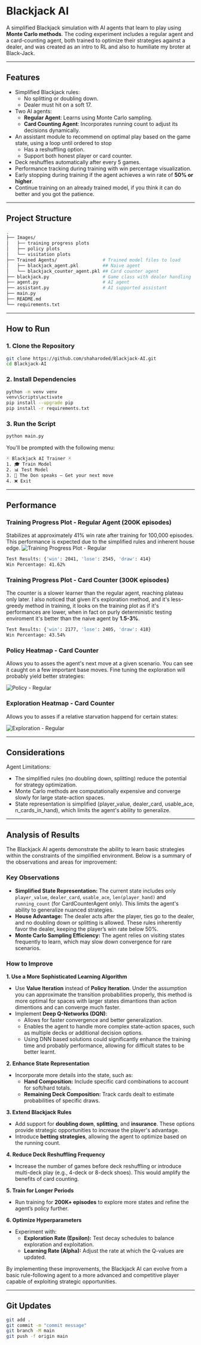 # Blackjack AI

A simplified Blackjack simulation with AI agents that learn to play using **Monte Carlo methods**. The coding experiment includes a regular agent and a card-counting agent, both trained to optimize their strategies against a dealer, and was created as an intro to RL and also to humiliate my broter at Black-Jack.

---

## Features
- Simplified Blackjack rules:
  - No splitting or doubling down.
  - Dealer must hit on a soft 17.
- Two AI agents:
  - **Regular Agent**: Learns using Monte Carlo sampling.
  - **Card Counting Agent**: Incorporates running count to adjust its decisions dynamically.
- An assistant module to recommend on optimal play based on the game state, using a loop until ordered to stop
  - Has a reshuffling option.
  - Support both honest player or card counter. 
- Deck reshuffles automatically after every 5 games.
- Performance tracking during training with win percentage visualization.
- Early stopping during training if the agent achieves a win rate of **50% or higher**.
- Continue training on an already trained model, if you think it can do better and you got the patience.

---

## Project Structure

```bash
.
├── Images/
│   ├── training progress plots 
│   ├── policy plots
│   └── visitation plots
├── Trained Agents/                 # Trained model files to load
│   ├── blackjack_agent.pkl         ## Naive agent
│   └── blackjack_counter_agent.pkl ## Card counter agent
├── blackjack.py                    # Game class with dealer handling
├── agent.py                        # AI agent
├── assistant.py                    # AI supported assistant
├── main.py
├── README.md
└── requirements.txt
```
---

## How to Run

### **1. Clone the Repository**
```bash
git clone https://github.com/shaharoded/Blackjack-AI.git
cd Blackjack-AI
```

### **2. Install Dependencies**

```bash
python -m venv venv
venv\Scripts\activate
pip install --upgrade pip
pip install -r requirements.txt
```

### **3. Run the Script**

```bash
python main.py
```

You'll be prompted with the following menu:

```bash
🃏 Blackjack AI Trainer 🃏
1. 🎓 Train Model
2. 📊 Test Model
3. 🤖 The Don speaks – Get your next move
4. ❌ Exit
```
---

## Performance
### **Training Progress Plot - Regular Agent (200K episodes)**
Stabilizes at approximately 41% win rate after training for 100,000 episodes. This performance is expected due to the simplified rules and inherent house edge.
![Training Progress Plot - Regular](Images/regular_agent.png)

```bash
Test Results: {'win': 2041, 'lose': 2545, 'draw': 414}
Win Percentage: 41.62%
```

### **Training Progress Plot - Card Counter (300K episodes)**
The counter is a slower learner than the regular agent, reaching plateau only later. I also noticed that given it's exploration method, and it's less-greedy method in training, it looks on the training plot as if it's performances are lower, when in fact on purly deterministic testing enviroment it's better than the naive agent by **1.5-3%**. 

```bash
Test Results: {'win': 2177, 'lose': 2405, 'draw': 418}
Win Percentage: 43.54%
```
### **Policy Heatmap - Card Counter**

Allows you to asses the agent's next move at a given scenario. You can see it caught on a few important base moves. Fine tuning the exploration will probably yield better strategies:

![Policy - Regular](Images/policy_counter.png)


### **Exploration Heatmap - Card Counter**

Allows you to asses if a relative starvation happend for certain states:

![Exploration - Regular](Images/states_visitation.png)

---

## Considerations
Agent Limitations:

 - The simplified rules (no doubling down, splitting) reduce the potential for strategy optimization.
 - Monte Carlo methods are computationally expensive and converge slowly for large state-action spaces.
 - State representation is simplified (player_value, dealer_card, usable_ace, n_cards_in_hand), which limits the agent's ability to generalize.

---

## Analysis of Results

The Blackjack AI agents demonstrate the ability to learn basic strategies within the constraints of the simplified environment. Below is a summary of the observations and areas for improvement:

### **Key Observations**
- **Simplified State Representation:** The current state includes only `player_value`, `dealer_card`, `usable_ace`, `len(player_hand)` and `running_count` (for CardCounterAgent only). This limits the agent's ability to generalize nuanced strategies.
- **House Advantage:** The dealer acts after the player, ties go to the dealer, and no doubling down or splitting is allowed. These rules inherently favor the dealer, keeping the player’s win rate below 50%.
- **Monte Carlo Sampling Efficiency:** The agent relies on visiting states frequently to learn, which may slow down convergence for rare scenarios.

### **How to Improve**

**1. Use a More Sophisticated Learning Algorithm**

- Use **Value Iteration** instead of **Policy Iteration**. Under the assumption you can approximate the transition probabilities properly, this method is more optimal for spaces with larger states dimantions than action dimentions and can converge much faster.
- Implement **Deep Q-Networks (DQN)**:
  - Allows for faster convergence and better generalization.
  - Enables the agent to handle more complex state-action spaces, such as multiple decks or additional decision options.
  - Using DNN based solutions could significantly enhance the training time and probably performance, allowing for difficult states to be better learnt.

**2. Enhance State Representation**

- Incorporate more details into the state, such as:
  - **Hand Composition:** Include specific card combinations to account for soft/hard totals.
  - **Remaining Deck Composition:** Track cards dealt to estimate probabilities of specific draws.

**3. Extend Blackjack Rules**
- Add support for **doubling down**, **splitting**, and **insurance**. These options provide strategic opportunities to increase the player's advantage.
- Introduce **betting strategies**, allowing the agent to optimize based on the running count.

**4. Reduce Deck Reshuffling Frequency**
- Increase the number of games before deck reshuffling or introduce multi-deck play (e.g., 4-deck or 8-deck shoes). This would amplify the benefits of card counting.

**5. Train for Longer Periods**
- Run training for **200K+ episodes** to explore more states and refine the agent’s policy further.

**6. Optimize Hyperparameters**
- Experiment with:
  - **Exploration Rate (Epsilon):** Test decay schedules to balance exploration and exploitation.
  - **Learning Rate (Alpha):** Adjust the rate at which the Q-values are updated.

By implementing these improvements, the Blackjack AI can evolve from a basic rule-following agent to a more advanced and competitive player capable of exploiting strategic opportunities.

---

## Git Updates

```bash
git add .
git commit -m "commit message"
git branch -M main
git push -f origin main
```